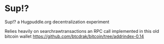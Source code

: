 # Sup!?

Sup!? a Hugpuddle.org decentralization experiment

Relies heavily on searchrawtransactions an RPC call implemented in this old bitcoin wallet https://github.com/btcdrak/bitcoin/tree/addrindex-0.14
